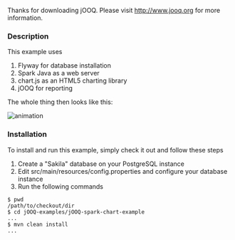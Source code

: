 Thanks for downloading jOOQ.
Please visit http://www.jooq.org for more information.

### Description

This example uses

1. Flyway for database installation
2. Spark Java as a web server
3. chart.js as an HTML5 charting library
4. jOOQ for reporting

The whole thing then looks like this:

![animation](http://i.imgur.com/W8u29Zn.gif)

### Installation

To install and run this example, simply check it out and follow these steps

1. Create a "Sakila" database on your PostgreSQL instance
2. Edit src/main/resources/config.properties and configure your database instance
2. Run the following commands

```
$ pwd
/path/to/checkout/dir
$ cd jOOQ-examples/jOOQ-spark-chart-example
...
$ mvn clean install
...
```
